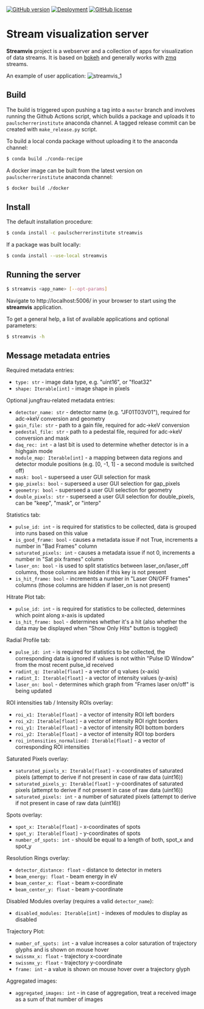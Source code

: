 [![GitHub version](https://badge.fury.io/gh/ivan-usov%2Fstreamvis.svg)](https://badge.fury.io/gh/ivan-usov%2Fstreamvis)
[![Deployment](https://github.com/paulscherrerinstitute/streamvis/actions/workflows/deployment.yaml/badge.svg)](https://github.com/paulscherrerinstitute/streamvis/actions/workflows/deployment.yaml)
[![GitHub license](https://img.shields.io/github/license/paulscherrerinstitute/streamvis)](https://github.com/paulscherrerinstitute/streamvis/blob/master/LICENSE)

# Stream visualization server
**Streamvis** project is a webserver and a collection of apps for visualization of data streams. It is based on [bokeh](https://github.com/bokeh/bokeh) and generally works with [zmq](https://github.com/zeromq/libzmq) streams.

An example of user application:
![streamvis_1](https://user-images.githubusercontent.com/13196195/50630977-0275a280-0f43-11e9-8734-17257dd1fb1d.gif)

## Build
The build is triggered upon pushing a tag into a `master` branch and involves running the Github Actions script, which builds a package and uploads it to `paulscherrerinstitute` anaconda channel. A tagged release commit can be created with `make_release.py` script.

To build a local conda package without uploading it to the anaconda channel:
```bash
$ conda build ./conda-recipe
```

A docker image can be built from the latest version on `paulscherrerinstitute` anaconda channel:
```bash
$ docker build ./docker
```

## Install
The default installation procedure:
```bash
$ conda install -c paulscherrerinstitute streamvis
```

If a package was built locally:
```bash
$ conda install --use-local streamvis
```

## Running the server
```bash
$ streamvis <app_name> [--opt-params]
```
Navigate to http://localhost:5006/ in your browser to start using the **streamvis** application.

To get a general help, a list of available applications and optional parameters:
```bash
$ streamvis -h
```

## Message metadata entries
Required metadata entries:
* `type: str` - image data type, e.g. "uint16", or "float32"
* `shape: Iterable[int]` - image shape in pixels

Optional jungfrau-related metadata entries:
* `detector_name: str` - detector name (e.g. "JF01T03V01"), required for adc->keV conversion and geometry
* `gain_file: str` - path to a gain file, required for adc->keV conversion
* `pedestal_file: str` - path to a pedestal file, required for adc->keV conversion and mask
* `daq_rec: int` - a last bit is used to determine whether detector is in a highgain mode
* `module_map: Iterable[int]` - a mapping between data regions and detector module positions (e.g. [0, -1, 1] - a second module is switched off)
* `mask: bool` - superseed a user GUI selection for mask
* `gap_pixels: bool` - superseed a user GUI selection for gap_pixels
* `geometry: bool` - superseed a user GUI selection for geometry
* `double_pixels: str` - superseed a user GUI selection for double_pixels, can be "keep", "mask", or "interp"

Statistics tab:
* `pulse_id: int` - is required for statistics to be collected, data is grouped into runs based on this value
* `is_good_frame: bool` - causes a metadata issue if not True, increments a number in "Bad Frames" column
* `saturated_pixels: int` - causes a metadata issue if not 0, increments a number in "Sat pix frames" column
* `laser_on: bool` - is used to split statistics between laser_on/laser_off columns, those columns are hidden if this key is not present
* `is_hit_frame: bool` - increments a number in "Laser ON/OFF frames" columns (those columns are hidden if laser_on is not present)

Hitrate Plot tab:
* `pulse_id: int` - is required for statistics to be collected, determines which point along x-axis is updated
* `is_hit_frame: bool` - determines whether it's a hit (also whether the data may be displayed when "Show Only Hits" button is toggled)

Radial Profile tab:
* `pulse_id: int` - is required for statistics to be collected, the corresponding data is ignored if values is not within "Pulse ID Window" from the most recent pulse_id received
* `radint_q: Iterable[float]` - a vector of q values (x-axis)
* `radint_I: Iterable[float]` - a vector of intensity values (y-axis)
* `laser_on: bool` - determines which graph from "Frames laser on/off" is being updated

ROI intensities tab / Intensity ROIs overlay:
* `roi_x1: Iterable[float]` - a vector of intensity ROI left borders
* `roi_x2: Iterable[float]` - a vector of intensity ROI right borders
* `roi_y1: Iterable[float]` - a vector of intensity ROI bottom borders
* `roi_y2: Iterable[float]` - a vector of intensity ROI top borders
* `roi_intensities_normalised: Iterable[float]` - a vector of corresponding ROI intensities

Saturated Pixels overlay:
* `saturated_pixels_x: Iterable[float]` - x-coordinates of saturated pixels (attempt to derive if not present in case of raw data (uint16))
* `saturated_pixels_y: Iterable[float]` - y-coordinates of saturated pixels (attempt to derive if not present in case of raw data (uint16))
* `saturated_pixels: int` - a number of saturated pixels (attempt to derive if not present in case of raw data (uint16))

Spots overlay:
* `spot_x: Iterable[float]` - x-coordinates of spots
* `spot_y: Iterable[float]` - y-coordinates of spots
* `number_of_spots: int` - should be equal to a length of both, spot_x and spot_y

Resolution Rings overlay:
* `detector_distance: float` - distance to detector in meters
* `beam_energy: float` - beam energy in eV
* `beam_center_x: float` - beam x-coordinate
* `beam_center_y: float` - beam y-coordinate

Disabled Modules overlay (requires a valid `detector_name`):
* `disabled_modules: Iterable[int]` - indexes of modules to display as disabled

Trajectory Plot:
* `number_of_spots: int` - a value increases a color saturation of trajectory glyphs and is shown on mouse hover
* `swissmx_x: float` - trajectory x-coordinate
* `swissmx_y: float` - trajectory y-coordinate
* `frame: int` - a value is shown on mouse hover over a trajectory glyph

Aggregated images:
* `aggregated_images: int` - in case of aggregation, treat a received image as a sum of that number of images
